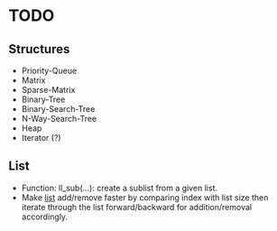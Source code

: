 TODO
====

Structures
----------
 * Priority-Queue
 * Matrix
 * Sparse-Matrix
 * Binary-Tree
 * Binary-Search-Tree
 * N-Way-Search-Tree
 * Heap
 * Iterator (?)


List
----
 * Function: ll_sub(...): create a sublist from a given list.
 * Make [list](https://github.com/bezeredi/libdstructs/blob/master/src/list.c)
   add/remove faster by comparing index with list size then iterate through the
   list forward/backward for addition/removal accordingly.

